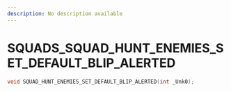 ```yaml
---
description: No description available 
---
```


# SQUADS\_SQUAD_HUNT_ENEMIES_SET_DEFAULT_BLIP_ALERTED

```cpp
void SQUAD_HUNT_ENEMIES_SET_DEFAULT_BLIP_ALERTED(int _Unk0);
```